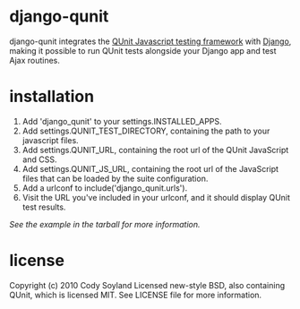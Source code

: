 django-qunit
============

django-qunit integrates the [QUnit Javascript testing framework][1] with
[Django][2], making it possible to run QUnit tests alongside your Django
app and test Ajax routines.

  [1]: http://docs.jquery.com/QUnit
  [2]: http://www.djangoproject.com/

installation
============

 1. Add 'django_qunit' to your settings.INSTALLED_APPS.
 2. Add settings.QUNIT_TEST_DIRECTORY, containing the path to your javascript files.
 3. Add settings.QUNIT_URL, containing the root url of the QUnit JavaScript and CSS.
 4. Add settings.QUNIT_JS_URL, containing the root url of the JavaScript files that can be loaded by the suite configuration.
 3. Add a urlconf to include('django_qunit.urls').
 4. Visit the URL you've included in your urlconf, and it should display QUnit test results.

*See the example in the tarball for more information.*

license
=======

Copyright (c) 2010 Cody Soyland
Licensed new-style BSD, also containing QUnit, which is licensed MIT. See LICENSE file for more information.

